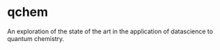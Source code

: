 # qchem
An exploration of the state of the art in the application of datascience to quantum chemistry.
